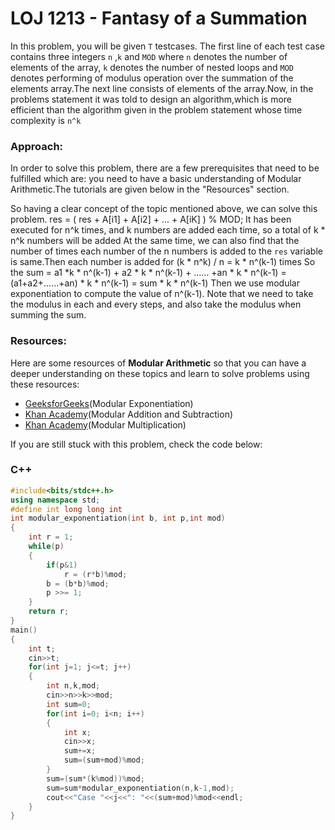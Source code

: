 # LOJ 1213 - Fantasy of a Summation

In this problem, you will be given `T` testcases. The first line of each test case contains three integers `n` ,`k` and `MOD` where `n` denotes the number of elements of the array, `k` denotes the number of nested loops and `MOD` denotes performing of modulus operation over the summation of the elements
array.The next line consists of elements of the array.Now, in the problems statement it was told to design an algorithm,which is more efficient than the algorithm given in the problem statement whose time complexity is `n^k`


### Approach:
In order to solve this problem, there are a few prerequisites that need to be fulfilled which are: you need to have a basic understanding of Modular Arithmetic.The tutorials are given below in the "Resources" section.

So having a clear concept of the topic mentioned above, we can solve this problem.
res = ( res + A[i1] + A[i2] + ... + A[iK] ) % MOD;
It has been executed for n^k times, and k numbers are added each time, so a total of k * n^k numbers will be added
At the same time, we can also find that the number of times each number of the n numbers is added to the `res` variable is same.Then each number is added for (k * n^k) / n = k * n^(k-1) times
So the sum = a1 *k * n^(k-1) + a2 * k * n^(k-1) + …… +an * k * n^(k-1) = (a1+a2+……+an) * k * n^(k-1) = sum * k * n^(k-1)
Then we use modular exponentiation to compute the value of n^(k-1).
Note that we need to take the modulus in each and every steps, and also take the modulus when summing the sum.

### Resources:
Here are some resources of **Modular Arithmetic** so that you can have a deeper understanding on these topics and learn to solve problems using these resources:
- [GeeksforGeeks](https://www.geeksforgeeks.org/modular-exponentiation-power-in-modular-arithmetic/)(Modular Exponentiation)
- [Khan Academy](https://www.khanacademy.org/computing/computer-science/cryptography/modarithmetic/a/modular-addition-and-subtraction)(Modular Addition and Subtraction)
- [Khan Academy](https://www.khanacademy.org/computing/computer-science/cryptography/modarithmetic/a/modular-multiplication)(Modular Multiplication)

If you are still stuck with this problem, check the code below:

### C++
```cpp
#include<bits/stdc++.h>
using namespace std;
#define int long long int
int modular_exponentiation(int b, int p,int mod)
{
    int r = 1;
    while(p)
    {
        if(p&1)
            r = (r*b)%mod;
        b = (b*b)%mod;
        p >>= 1;
    }
    return r;
}
main()
{
    int t;
    cin>>t;
    for(int j=1; j<=t; j++)
    {
        int n,k,mod;
        cin>>n>>k>>mod;
        int sum=0;
        for(int i=0; i<n; i++)
        {
            int x;
            cin>>x;
            sum+=x;
            sum=(sum+mod)%mod;
        }
        sum=(sum*(k%mod))%mod;
        sum=sum*modular_exponentiation(n,k-1,mod);
        cout<<"Case "<<j<<": "<<(sum+mod)%mod<<endl;
    }
}
```
